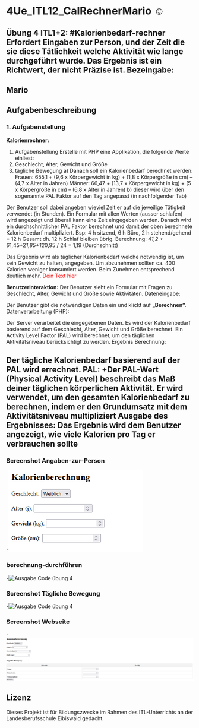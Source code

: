# 4Ue_ITL12_CalRechnerMario ☺
Übung 4 ITL1+2:
#Kalorienbedarf-rechner
Erfordert Eingaben zur Person, und der Zeit die sie diese Tätlichkeit welche Aktivität wie lange durchgeführt wurde.
Das Ergebnis ist ein Richtwert, der nicht Präzise ist.
Bezeingabe: 
-----
## Mario
## Aufgabenbeschreibung
### 1.	Aufgabenstellung
**Kalorienrechner:**
1.	Aufgabenstellung
Erstelle mit PHP eine Applikation, die folgende Werte einliest:
1.	Geschlecht, Alter, Gewicht und Größe
2.	tägliche Bewegung 
a)	Danach soll ein Kalorienbedarf berechnet werden:
Frauen: 655,1 + (9,6 x Körpergewicht in kg) + (1,8 x Körpergröße in cm) – (4,7 x Alter in Jahren)
Männer: 66,47 + (13,7 x Körpergewicht in kg) + (5 x Körpergröße in cm) – (6,8 x Alter in Jahren)
b)	dieser wird über den sogenannte PAL Faktor auf den Tag angepasst (in nachfolgender Tab)

Der Benutzer soll dabei angeben wieviel Zeit er auf die jeweilige Tätigkeit verwendet (in Stunden). Ein Formular mit allen Werten (ausser schlafen) wird angezeigt und überall kann eine Zeit eingegeben werden. Danach wird ein durchschnittlicher PAL Faktor berechnet und damit der oben berechnete Kalorienbedarf multipliziert.
Bsp: 4 h sitzend, 6 h Büro, 2 h stehend/gehend = 12 h Gesamt dh. 12 h Schlaf bleiben übrig. Berechnung: 4*1,2 + 6*1,45+2*1,85+12*0,95 / 24 = 1,19 (Durchschnitt)

Das Ergebnis wird als täglicher Kalorienbedarf welche notwendig ist, um sein Gewicht zu halten, angegeben.
Um abzunehmen sollten ca. 400 Kalorien weniger konsumiert werden. Beim Zunehmen entsprechend deutlich mehr.
<span style="color: red;">Dein Text hier</span>

**Benutzerinteraktion:**
Der Benutzer sieht ein Formular mit Fragen zu Geschlecht, Alter, Gewicht und Größe sowie Aktivitäten.
Dateneingabe:

Der Benutzer gibt die notwendigen Daten ein und klickt auf **„Berechnen“.**
Datenverarbeitung (PHP):

Der Server verarbeitet die eingegebenen Daten.
Es wird der Kalorienbedarf basierend auf dem Geschlecht, Alter, Gewicht und Größe berechnet.
Ein Activity Level Factor (PAL) wird berechnet, um den täglichen Aktivitätsniveau berücksichtigt zu werden.
Ergebnis Berechnung:

**Der tägliche Kalorienbedarf basierend auf der PAL wird errechnet.**
PAL:
+Der PAL-Wert (Physical Activity Level) beschreibt das Maß deiner täglichen körperlichen Aktivität. Er wird verwendet, um den gesamten Kalorienbedarf zu berechnen, indem er den Grundumsatz mit dem Aktivitätsniveau multipliziert
**Ausgabe des Ergebnisses:**
Das Ergebnis wird dem Benutzer angezeigt, wie viele Kalorien pro Tag er verbrauchen sollte
-----------------------------------------------

### Screenshot Angaben-zur-Person
-![Ausgabe Code übung 4](https://github.com/Xoisi/4Ue_ITL12_CalRechnerMario/blob/main/Angaben-zur-Person.png)
### berechnung-durchführen
-![Ausgabe Code übung 4](https://github.com/Xoisi/4Ue_ITL12_CalRechnerMario/blob/main/berechnung-durchf%C3%BChren.png)
### Screenshot Tägliche Bewegung
-![Ausgabe Code übung 4](https://github.com/Xoisi/4Ue_ITL12_CalRechnerMario/blob/main/T%C3%A4gliche%20Bewegung.png)
### Screenshot Webseite
-![Ausgabe Code übung 4](https://github.com/Xoisi/4Ue_ITL12_CalRechnerMario/blob/main/GES.png)


## Lizenz
Dieses Projekt ist für Bildungszwecke im Rahmen des ITL-Unterrichts an der Landesberufsschule Eibiswald gedacht.
